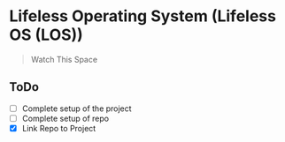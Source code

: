 # Lifeless Operating System (Lifeless OS (LOS))
> Watch This Space
## ToDo
- [ ] Complete setup of the project 
- [ ] Complete setup of repo
- [x] Link Repo to Project
